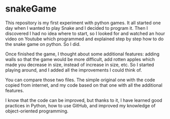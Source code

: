 # snakeGame

This repository is my first experiment with python games. It all started one day when I wanted to play Snake and I decided to program it. Then I discovered I had no idea where to start, so I looked for and watched an hour video on Youtube which programmed and explained step by step how to do the snake game on python. So I did.

Once finished the game, I thought about some additional features: adding walls so that the game would be more difficult, add rotten apples which made you decrease in size, instead of increase in size, etc. So I started playing around, and I added all the improvements I could think of. 

You can compare those two files. The simple original one with the code copied from internet, and my code based on that one with all the additional features.

I know that the code can be improved, but thanks to it, I have learned good practices in Python, how to use GitHub, and improved my knowledge of object-oriented programming.
